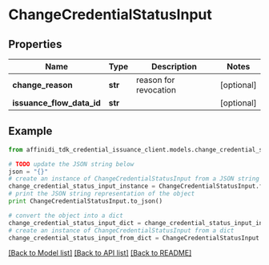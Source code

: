 # ChangeCredentialStatusInput

## Properties

| Name                      | Type    | Description           | Notes      |
| ------------------------- | ------- | --------------------- | ---------- |
| **change_reason**         | **str** | reason for revocation | [optional] |
| **issuance_flow_data_id** | **str** |                       | [optional] |

## Example

```python
from affinidi_tdk_credential_issuance_client.models.change_credential_status_input import ChangeCredentialStatusInput

# TODO update the JSON string below
json = "{}"
# create an instance of ChangeCredentialStatusInput from a JSON string
change_credential_status_input_instance = ChangeCredentialStatusInput.from_json(json)
# print the JSON string representation of the object
print ChangeCredentialStatusInput.to_json()

# convert the object into a dict
change_credential_status_input_dict = change_credential_status_input_instance.to_dict()
# create an instance of ChangeCredentialStatusInput from a dict
change_credential_status_input_from_dict = ChangeCredentialStatusInput.from_dict(change_credential_status_input_dict)
```

[[Back to Model list]](../README.md#documentation-for-models) [[Back to API list]](../README.md#documentation-for-api-endpoints) [[Back to README]](../README.md)
